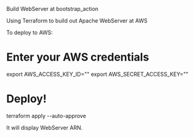 Build WebServer at bootstrap_action

Using Terraform to build out Apache WebServer at AWS

To deploy to AWS:

# Enter your AWS credentials
export AWS_ACCESS_KEY_ID=""
export AWS_SECRET_ACCESS_KEY=""

# Deploy!
terraform apply --auto-approve

It will display WebServer ARN.
